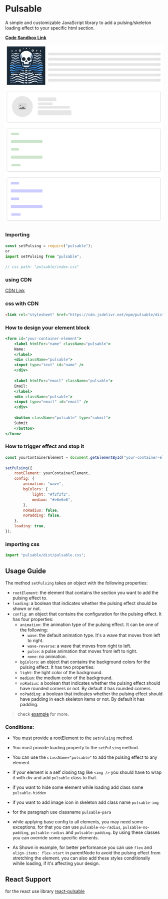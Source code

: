 # Pulsable

A simple and customizable JavaScript library to add a pulsing/skeleton loading effect to your specific html section.

**[Code Sandbox Link](https://codesandbox.io/s/pulsable-kyzztl?file=/src/App.js)**

![Demo Image](./screenshot.png)

### Importing
```js
const setPulsing = require("pulsable");
or
import setPulsing from "pulsable";

// css path: "pulsable/index.css"
```

### using CDN
[CDN Link](https://www.jsdelivr.com/package/npm/pulsable)

### css with CDN
```html
<link rel="stylesheet" href="https://cdn.jsdelivr.net/npm/pulsable/dist/index.css" />
```



### How to design your element block

```jsx
<form id="your-container-element">
    <label htmlFor="name" className="pulsable">
    Name:
    </label>
    <div className="pulsable">
    <input type="text" id="name" />
    </div>

    <label htmlFor="email" className="pulsable">
    Email:
    </label>
    <div className="pulsable">
    <input type="email" id="email" />
    </div>

    <button className="pulsable" type="submit">
    Submit
    </button>
</form>
```

### How to trigger effect and stop it
```js
const yourContainerElement = document.getElementById("your-container-element");

setPulsing({
    rootElement: yourContainerElement,
    config: {
        animation: "wave",
        bgColors: {
            light: "#f2f2f2",
            medium: "#e6e6e6",
        },
        noRadius: false,
        noPadding: false,
    },
    loading: true,
});
```

### importing css
```jsx
import "pulsable/dist/pulsable.css";
```

## Usage Guide

The method `setPulsing` takes an object with the following properties:
- `rootElement`: the element that contains the section you want to add the pulsing effect to.
- `loading`: a boolean that indicates whether the pulsing effect should be shown or not.
- `config`: an object that contains the configuration for the pulsing effect. It has four properties:
    - `animation`: the animation type of the pulsing effect. It can be one of the following:
        - `wave`: the default animation type. It's a wave that moves from left to right.
        - `wave-reverse`: a wave that moves from right to left.
        - `pulse`: a pulse animation that moves from left to right.
        - `none`: no animation.
    - `bgColors`: an object that contains the background colors for the pulsing effect. It has two properties:
    - `light`: the light color of the background.
    - `medium`: the medium color of the background.
    - `noRadius`: a boolean that indicates whether the pulsing effect should have rounded corners or not. By default it has rounded corners.
    - `noPadding`: a boolean that indicates whether the pulsing effect should have padding in each skeleton items or not. By default it has padding.

> check [example](https://codesandbox.io/s/pulsable-kyzztl?file=/src/App.js) for more.

### Conditions:

- You must provide a rootElement to the `setPulsing` method.
- You must provide loading property to the `setPulsing` method.
- You can use the `className="pulsable"` to add the pulsing effect to any element.
- if your element is a self closing tag like `<img />` you should have to wrap it with div and add `pulsable` class to that. 
- if you want to hide some element while loading add class name `pulsable-hidden`
- if you want to add image icon in skeleton add class name `pulsable-img`
- for the paragraph use classname `pulsable-para`
- while applying base config to all elements, you may need some exceptions. for that you can use `pulsable-no-radius`, `pulsable-no-padding`, `pulsable-radius` and `pulsable-padding`. by using these classes you can override some specific elements.


- As Shown in example, for better performance you can use `flex` and  `align-items: flex-start` in parentNode to avoid the pulsing effect from stretching the element. you can also add these styles conditionally wihile loading, if it's affecting your design.


## React Support 

for the react use library [react-pulsable](https://www.npmjs.com/package/react-pulsable)
